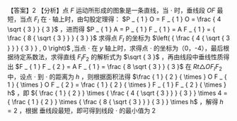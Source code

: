 【答案】2
【分析】点 $F$ 运动所形成的图象是一条直线，当 $\cdot$ 时，垂线段 $O F$ 最短，当点 $F _ { I }$ 在 $\cdot$ 轴上时，由勾股定理得： $P _ { 1 } O = F _ { 1 } O = \frac { 4 \sqrt { 3 } } { 3 }$ ，进而得 $P _ { 1 } A = P _ { 1 } F _ { 1 } = A F _ { 1 } = { \frac { 8 { \sqrt { 3 } } } { 3 } }$ 求得点 $F _ { I }$ 的坐标为 $\left( { \frac { 4 { \sqrt { 3 } } } { 3 } } , 0 \right)$ ,当点 $\cdot$ 在 $y$ 轴上时，求得点 $\cdot$ 的坐标为（0，-4），最后根据待定系数法，求得直线 $F _ { I } F _ { 2 }$ 的解析式为 $\sqrt { 3 }$ ，再由线段中垂线性质得出 $F _ { 1 } F _ { 2 } = A F _ { 1 } = \frac { 8 \sqrt { 3 } } { 3 }$ 在 $R t \triangle O F _ { I } F _ { 2 }$ 中，设点 $\cdot$ 到 $\cdot$ 的距离为 $h$ ，则根据面积法得 $\frac { 1 } { 2 } { \times } O F _ { 1 } { \times } O F _ { 2 } = \frac { 1 } { 2 } { \times } F _ { 1 } F _ { 2 } { \times } h$ ，即 ${ \frac { 1 } { 2 } } \times { \frac { 4 { \sqrt { 3 } } } { 3 } } \times 4 = { \frac { 1 } { 2 } } \times { \frac { 8 { \sqrt { 3 } } } { 3 } } \times h$ ，解得 $h { = } 2$ ，根据 垂线段最短，即可得到线段 $\cdot$ 的最小值为 2
